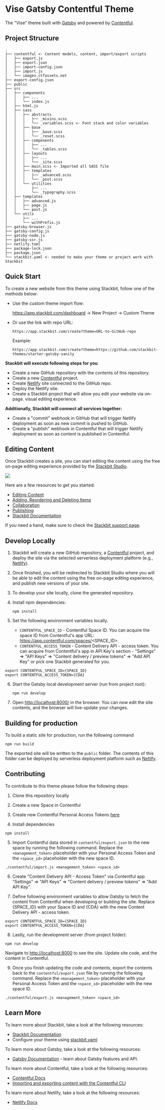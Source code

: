 # Vise Gatsby Contentful Theme

The "Vise" theme built with [Gatsby](https://gatsbyjs.com) and powered by [Contentful](https://www.contentful.com).

## Project Structure

```
.
├── contentful <- Content models, content, import/export scripts
│   ├── export.js
│   ├── export.json
│   ├── import-config.json
│   ├── import.js
│   └── images.ctfassets.net
├── export-config.json
├── public
├── src
│   ├── components
│   │   ├── ...
│   │   └── index.js
│   ├── html.js
│   ├── sass
│   │   ├── abstracts
│   │   │   ├── _mixins.scss
│   │   │   └── _variables.scss <- Font stack and color variables
│   │   ├── base
│   │   │   ├── _base.scss
│   │   │   └── _reset.scss
│   │   ├── components
│   │   │   ├── ...
│   │   │   └── _tables.scss
│   │   ├── layouts
│   │   │   ├── ...
│   │   │   └── _site.scss
│   │   ├── main.scss <- Imported all SASS file
│   │   ├── templates
│   │   │   ├── _advanced.scss
│   │   │   └── _post.scss
│   │   └── utilities
│   │       ├── ...
│   │       └── _typography.scss
│   ├── templates
│   │   ├── advanced.js
│   │   ├── page.js
│   │   └── post.js
│   └── utils
│       ├── ...
│       └── withPrefix.js
├── gatsby-browser.js
├── gatsby-config.js
├── gatsby-node.js
├── gatsby-ssr.js
├── netlify.toml
├── package-lock.json
├── package.json
└── stackbit.yaml <- needed to make your theme or project work with Stackbit
```

## Quick Start

To create a new website from this theme using Stackbit, follow one of the methods below:

- Use the custom theme import flow:

  https://app.stackbit.com/dashboard -> New Project -> Custom Theme


- Or use the link with repo URL:

  ```
  https://app.stackbit.com/create?theme=URL-to-GitHub-repo
  ```
  Example:
  ```
  https://app.stackbit.com/create?theme=https://github.com/stackbit-themes/starter-gatsby-sanity
  ```

**Stackbit will execute following steps for you**

- Create a new GitHub repository with the contents of this repository.
- Create a new [Contentful](https://www.contentful.com) project.
- Create [Netlify](https://www.netlify.com) site connected to the GitHub repo.
- Deploy the Netlify site.
- Create a Stackbit project that will allow you edit your website via on-page.
  visual editing experience.

**Additionally, Stackbit will connect all services together:**

- Create a "commit" webhook in GitHub that will trigger Netlify deployment as
  soon as new commit is pushed to GitHub.
- Create a "publish" webhook in Contentful that will trigger Netlify deployment as
  soon as content is published in Contentful.


## Editing Content

Once Stackbit creates a site, you can start editing the content using the free
on-page editing experience provided by the [Stackbit Studio](https://stackbit.com?utm_source=project-readme&utm_medium=referral&utm_campaign=user_themes).

[![](https://i3.ytimg.com/vi/zd9lGRLVDm4/hqdefault.jpg)](https://stackbit.link/project-readme-lead-video)

Here are a few resources to get you started:

- [Editing Content](https://stackbit.link/project-readme-editing-video)
- [Adding, Reordering and Deleting Items](https://stackbit.link/project-readme-adding-video)
- [Collaboration](https://stackbit.link/project-readme-collaboration-video)
- [Publishing](https://stackbit.link/project-readme-publishing-video)
- [Stackbit Documentation](https://stackbit.link/project-readme-documentation)

If you need a hand, make sure to check the [Stackbit support page](https://stackbit.link/project-readme-support).


## Develop Locally

1. Stackbit will create a new GitHub repository, a [Contentful](https://www.contentful.com) project, and deploy the site via the selected serverless deployment platform (e.g., [Netlify](https://www.netlify.com)).

2. Once finished, you will be redirected to Stackbit Studio where you will be
   able to edit the content using the free on-page editing experience, and
   publish new versions of your site.

3. To develop your site locally, clone the generated repository.

4. Install npm dependencies:

   ```shell
   npm install
   ```

5. Set the following environment variables locally.

   - `CONTENTFUL_SPACE_ID` - Contentful Space ID. You can acquire the space ID from Contentful's app URL: https://app.contentful.com/spaces/<SPACE_ID>.
   - `CONTENTFUL_ACCESS_TOKEN` - Content Delivery API - access token. You can acquire from Contentful's app in API Key's section - "Settings" => "API Keys" => "Content delivery / preview tokens" => "Add API Key" or pick one Stackbit generated for you.

```
export CONTENTFUL_SPACE_ID={SPACE_ID}
export CONTENTFUL_ACCESS_TOKEN={CDA}
```

6. Start the Gatsby local development server (run from project root):

   ```shell
   npm run develop
   ```

7. Open [http://localhost:8000/](http://localhost:8000/) in the browser. You can now edit the site contents, and the browser will live-update your changes.


## Building for production

To build a static site for production, run the following command

```shell
npm run build
```

The exported site will be written to the `public` folder. The contents of this folder
can be deployed by serverless deployment platform such as [Netlify](https://www.netlify.com).

## Contributing

To contribute to this theme please follow the following steps:

1. Clone this repository locally

2. Create a new Space in Contentful

3. Create new Contentful Personal Access Tokens [here](https://app.contentful.com/account/profile/cma_tokens/)

4. Install dependencies

```shell
npm install
```

5. Import Contentful data stored in `contentful/export.json` to the new space by running the following command. Replace the `<management_token>` placeholder with your Personal Access Token and the `<space_id>` placeholder with the new space ID.

```shell
./contentful/import.js <management_token> <space_id>
```

6. Create "Content Delivery API - Access Token" via Contentful app "Settings" => "API Keys" => "Content delivery / preview tokens" => "Add API Key".

7. Define following environment variables to allow Gatsby to fetch the content
   from Contentful when developing or building the site. Replace {SPACE_ID} with your Space ID and {CDA} with the mew Content Delivery API - access token.

```
export CONTENTFUL_SPACE_ID={SPACE_ID}
export CONTENTFUL_ACCESS_TOKEN={CDA}
```

8. Lastly, run the development server (from project folder):

```shell
npm run develop
```

   Navigate to [http://localhost:8000](http://localhost:8000) to see the site.
   Update site code, and the content in Contentful.


9. Once you finish updating the code and contents, export the contents back to the `contentful/export.json` file by running the following command. Replace the `<management_token>` placeholder with your Personal Access Token and the `<space_id>` placeholder with the new space ID.

```shell
./contentful/export.js <management_token> <space_id>
```

## Learn More

To learn more about Stackbit, take a look at the following resources:

- [Stackbit Documentation](https://www.stackbit.com/docs/)
- Configure your theme using [stackbit.yaml](https://www.stackbit.com/docs/stackbit-yaml/)

To learn more about Gatsby, take a look at the following resources:

- [Gatsby Documentation](https://www.gatsbyjs.com/docs/) - learn about Gatsby features and API.

To learn more about Contentful, take a look at the following resources:

- [Contentful Docs](https://www.contentful.com/developers/docs/)
- [Importing and exporting content with the Contentful CLI](https://www.contentful.com/developers/docs/tutorials/cli/import-and-export/)

To learn more about Netlify, take a look at the following resources:

- [Netlify Docs](https://docs.netlify.com/)

